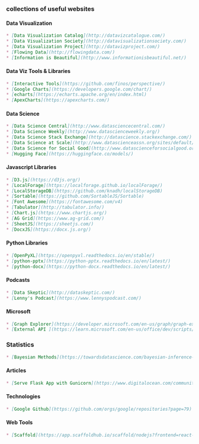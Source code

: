 ### collections of useful websites

#### Data Visualization
```markdown
* [Data Visualization Catalog](http://datavizcatalogue.com/)
* [Data Visualization Society](http://datavisualizationsociety.com/)
* [Data Visualization Project](http://datavizproject.com/)
* [Flowing Data](http://flowingdata.com/)
* [Information is Beautiful](http://www.informationisbeautiful.net/)

```
#### Data Viz Tools & Libraries
```markdown
* [Interactive Tools](https://github.com/finos/perspective/)
* [Google Charts](https://developers.google.com/chart/)
* [echarts](https://echarts.apache.org/en/index.html)
* [ApexCharts](https://apexcharts.com/)
```

#### Data Science
```markdown
* [Data Science Central](http://www.datasciencecentral.com/)
* [Data Science Weekly](http://www.datascienceweekly.org/)
* [Data Science Stack Exchange](http://datascience.stackexchange.com/)
* [Data Science at Scale](http://www.datascienceassn.org/sites/default/files/DSA-Data-Science-at-Scale.pdf)
* [Data Science for Social Good](http://www.datascienceforsocialgood.org/)
* [Hugging Face](https://huggingface.co/models/)

```

#### Javascript Libraries
```markdown
* [D3.js](https://d3js.org/)
* [LocalForage](https://localforage.github.io/localForage/)
* [LocalStorageDB](https://github.com/knadh/localStorageDB)
* [Sortable](https://github.com/SortableJS/Sortable)
* [Font Awesome](https://fontawesome.com/v4)
* [Tabulator](http://tabulator.info/)
* [Chart.js](https://www.chartjs.org/)
* [AG Grid](https://www.ag-grid.com/)
* [SheetJS](https://sheetjs.com/)
* [DocxJS](https://docx.js.org/)
```

#### Python Libraries
```markdown
* [OpenPyXL](https://openpyxl.readthedocs.io/en/stable/)
* [python-pptx](https://python-pptx.readthedocs.io/en/latest/)
* [python-docx](https://python-docx.readthedocs.io/en/latest/)
```

#### Podcasts
```markdown
* [Data Skeptic](http://dataskeptic.com/)
* [Lenny's Podcast](https://www.lennyspodcast.com/)
```

#### Microsoft
```markdown
* [Graph Explorer](https://developer.microsoft.com/en-us/graph/graph-explorer)
* [External API ](https://learn.microsoft.com/en-us/office/dev/scripts/develop/external-calls)
```

### Statistics
```markdown
* [Bayesian Methods](https://towardsdatascience.com/bayesian-inference-intuition-and-example-148fd8fb95d6)
```

#### Articles
```markdown
* [Serve Flask App with Gunicorn](https://www.digitalocean.com/community/tutorials/how-to-serve-flask-applications-with-gunicorn-and-nginx-on-ubuntu-18-04)
```

#### Technologies
```markdown
* [Google Github](https://github.com/orgs/google/repositories?page=79)
```

#### Web Tools
```markdown
* [Scaffold](https://app.scaffoldhub.io/scaffold/nodejs?frontend=react-material-ui)
```